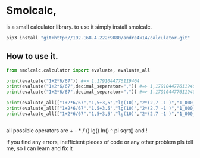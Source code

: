 # Smolcalc,

is a small calculator library. to use it simply install smolcalc.

```bash
pip3 install "git+http://192.168.4.222:9080/andre4k14/calculator.git"
```

## How to use it. 

```python
from smolcalc.calculator import evaluate, evaluate_all

print(evaluate("1+2*6/67")) #=> 1.1791044776119404
print(evaluate("1+2*6/67",decimal_separator=",")) #=> 1,1791044776119404
print(evaluate("1+2*6/67",decimal_separator=".")) #=> 1.1791044776119404

print(evaluate_all(["1+2*6/67","1,5+3,5","lg(10)","2*(2,7 -1 )","1_000_000"],decimal_separator=",")) #=> ["1,1791044776119404","5","1","3,4000000000000004","1000000"]
print(evaluate_all(["1+2*6/67","1.5+3.5","lg(10)","2*(2.7 -1 )","1_000_000"])) #=> ["1.1791044776119404","5","1","3.4000000000000004","1000000"]
print(evaluate_all(["1+2*6/67","1,5+3,5","lg(10)","2*(2,7 -1 )","1_000_000"],decimal_separator=[".",",",",",",","."])) #=> ["1.1791044776119404","5","1","3,4000000000000004","1000000"]



```

all possible operators are + - * / () lg() ln() ^ pi sqrt() and !


if you find any errors, inefficient pieces of code or any other problem pls tell me, so I can learn and fix it
